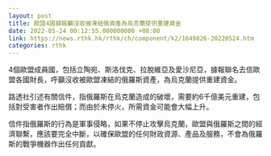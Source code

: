 ```yaml
---
layout: post
title: 歐盟4國據報籲沒收被凍結俄資產為烏克蘭提供重建資金
date: 2022-05-24 00:12:55.000000000 +08:00
link: https://news.rthk.hk/rthk/ch/component/k2/1649826-20220524.htm
categories: rthk
---
```


4個歐盟成員國，包括立陶宛、斯洛伐克、拉脫維亞及愛沙尼亞，據報聯名去信歐盟各國財長，呼籲沒收被歐盟凍結的俄羅斯資產，為烏克蘭提供重建資金。

路透社引述有關信件，指俄羅斯在烏克蘭造成的破壞，需要約6千億美元重建，包括對受害者作出賠償；而由於未停火，所需資金可能會大幅上升。

信件指俄羅斯的行為是軍事侵略，如果不停止攻擊烏克蘭，歐盟與俄羅斯之間的經濟聯繫，應該要完全中斷，以確保歐盟的任何財政資源、產品及服務，不會為俄羅斯的戰爭機器作出任何貢獻。
